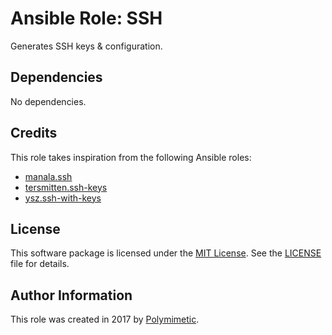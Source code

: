 # Ansible Role: SSH

Generates SSH keys & configuration.

## Dependencies

No dependencies.

## Credits

This role takes inspiration from the following Ansible roles:

- [manala.ssh](https://github.com/manala/ansible-role-ssh)
- [tersmitten.ssh-keys](https://github.com/Oefenweb/ansible-ssh-keys)
- [ysz.ssh-with-keys](https://github.com/ysz/ansible-role-ssh-with-keys)

## License

This software package is licensed under the [MIT License](https://opensource.org/licenses/MIT). See the [LICENSE](./LICENSE) file for details.

## Author Information

This role was created in 2017 by [Polymimetic](https://github.com/polymimetic).

